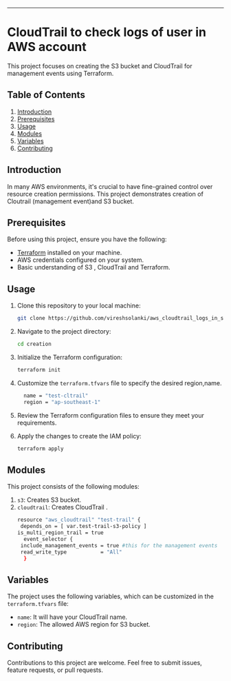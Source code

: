 
---

# CloudTrail to check logs of user in AWS account

This project focuses on creating the S3 bucket and CloudTrail for management events using Terraform.

## Table of Contents

1. [Introduction](#introduction)
2.  [Prerequisites](#prerequisites)
3. [Usage](#usage)
4. [Modules](#modules)
5. [Variables](#variables)
6. [Contributing](#contributing)

## Introduction

In many AWS environments, it's crucial to have fine-grained control over resource creation permissions. This project demonstrates creation of Cloutrail (management event)and S3 bucket. 


## Prerequisites

Before using this project, ensure you have the following:

- [Terraform](https://www.terraform.io/downloads.html) installed on your machine.
- AWS credentials configured on your system.
- Basic understanding of S3 , CloudTrail and Terraform.

## Usage

1. Clone this repository to your local machine:

   ```bash
   git clone https://github.com/vireshsolanki/aws_cloudtrail_logs_in_s3.git
   ```

2. Navigate to the project directory:

   ```bash
   cd creation
   ```

3. Initialize the Terraform configuration:

   ```bash
   terraform init
   ```

4. Customize the `terraform.tfvars` file to specify the desired region,name.
    ``` bash
      name = "test-cltrail"
      region = "ap-southeast-1"

    ```
5. Review the Terraform configuration files to ensure they meet your requirements.

6. Apply the changes to create the IAM policy:

   ```bash
   terraform apply
   ```

## Modules

This project consists of the following modules:

1. `s3`: Creates S3 bucket.
2. `cloudtrail`: Creates CloudTrail .
   ```bash
   resource "aws_cloudtrail" "test-trail" {
    depends_on = [ var.test-trail-s3-policy ]
   is_multi_region_trail = true
     event_selector {
    include_management_events = true #this for the management events
    read_write_type           = "All"
     }

   ```
   
## Variables

The project uses the following variables, which can be customized in the `terraform.tfvars` file:

- `name`: It will have your CloudTrail name.
- `region`: The allowed AWS region for S3 bucket.
## Contributing

Contributions to this project are welcome. Feel free to submit issues, feature requests, or pull requests.
